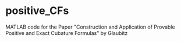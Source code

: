 # positive_CFs
MATLAB code for the Paper "Construction and Application of Provable Positive and Exact Cubature Formulas" by Glaubitz
